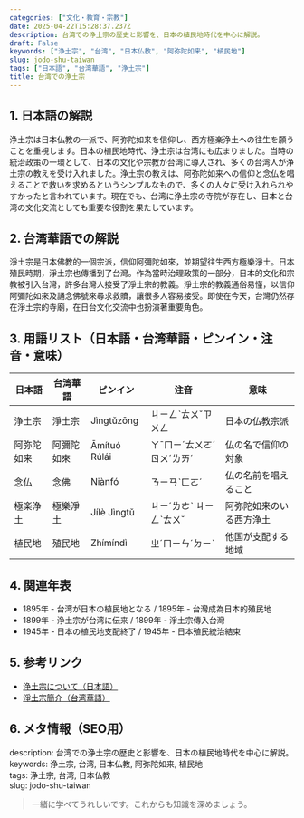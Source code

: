 ```yaml
---
categories: ["文化・教育・宗教"]
date: 2025-04-22T15:28:37.237Z
description: 台湾での浄土宗の歴史と影響を、日本の植民地時代を中心に解説。
draft: False
keywords: ["浄土宗", "台湾", "日本仏教", "阿弥陀如来", "植民地"]
slug: jodo-shu-taiwan
tags: ["日本語", "台湾華語", "浄土宗"]
title: 台湾での浄土宗
---
```




## 1. 日本語の解説
浄土宗は日本仏教の一派で、阿弥陀如来を信仰し、西方極楽浄土への往生を願うことを重視します。日本の植民地時代、浄土宗は台湾にも広まりました。当時の統治政策の一環として、日本の文化や宗教が台湾に導入され、多くの台湾人が浄土宗の教えを受け入れました。浄土宗の教えは、阿弥陀如来への信仰と念仏を唱えることで救いを求めるというシンプルなもので、多くの人々に受け入れられやすかったと言われています。現在でも、台湾に浄土宗の寺院が存在し、日本と台湾の文化交流としても重要な役割を果たしています。

## 2. 台湾華語での解説  
淨土宗是日本佛教的一個宗派，信仰阿彌陀如來，並期望往生西方極樂淨土。日本殖民時期，淨土宗也傳播到了台灣。作為當時治理政策的一部分，日本的文化和宗教被引入台灣，許多台灣人接受了淨土宗的教義。淨土宗的教義通俗易懂，以信仰阿彌陀如來及誦念佛號來尋求救贖，讓很多人容易接受。即使在今天，台灣仍然存在淨土宗的寺廟，在日台文化交流中也扮演著重要角色。

## 3. 用語リスト（日本語・台湾華語・ピンイン・注音・意味）
| 日本語   | 台湾華語   | ピンイン      | 注音      | 意味               |
|---------|-----------|--------------|----------|------------------|
| 浄土宗   | 淨土宗   | Jìngtǔzōng   | ㄐㄧㄥˋㄊㄨˇㄗㄨㄥ  | 日本の仏教宗派       |
| 阿弥陀如来 | 阿彌陀如來 | Āmítuó Rúlái | ㄚˉㄇㄧˊㄊㄨㄛˊ ㄖㄨˊㄌㄞˊ | 仏の名で信仰の対象    |
| 念仏     | 念佛     | Niànfó     | ㄋㄧㄢˋㄈㄛˊ     | 仏の名前を唱えること |
| 極楽浄土 | 極樂淨土 | Jílè Jìngtǔ| ㄐㄧˊㄌㄜˋ ㄐㄧㄥˋㄊㄨˇ | 阿弥陀如来のいる西方浄土|
| 植民地   | 殖民地   | Zhímíndì   | ㄓˊㄇㄧㄣˊㄉㄧˋ  | 他国が支配する地域   |

## 4. 関連年表
- 1895年 - 台湾が日本の植民地となる / 1895年 - 台灣成為日本的殖民地
- 1899年 - 浄土宗が台湾に伝来 / 1899年 - 淨土宗傳入台灣
- 1945年 - 日本の植民地支配終了 / 1945年 - 日本殖民統治結束

## 5. 参考リンク  
- [浄土宗について（日本語）](https://www.jodo.or.jp/about/)  
- [淨土宗簡介（台湾華語）](https://www.yuanlin.org/jts.htm)  

## 6. メタ情報（SEO用）  
description: 台湾での浄土宗の歴史と影響を、日本の植民地時代を中心に解説。  
keywords: 浄土宗, 台湾, 日本仏教, 阿弥陀如来, 植民地  
tags: 浄土宗, 台湾, 日本仏教  
slug: jodo-shu-taiwan  

>一緒に学べてうれしいです。これからも知識を深めましょう。
